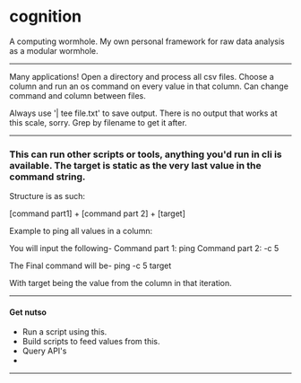 # cognition
A computing wormhole. My own personal framework for raw data analysis as a modular wormhole. 

---


Many applications! Open a directory and process all csv files. Choose a column and run an os command on every value in that column. Can change command and column between files. 



Always use '| tee file.txt' to save output. There is no output that works at this scale, sorry. Grep by filename to get it after. 



---



### This can run other scripts or tools, anything you'd run in cli is available. The target is static as the very last value in the command string. 

Structure is as such:

[command part1] + [command part 2] + [target]

Example to ping all values in a column:

You will input the following-
Command part 1: ping
Command part 2: -c 5

The Final command will be-
ping -c 5 target

With target being the value from the column in that iteration. 



---




#### Get nutso

- Run a script using this. 
- Build scripts to feed values from this. 
- Query API's 
- 
----

